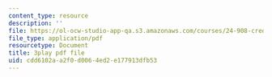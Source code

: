 ```yaml
---
content_type: resource
description: ''
file: https://ol-ocw-studio-app-qa.s3.amazonaws.com/courses/24-908-creole-languages-and-caribbean-identities-spring-2017/cdd6102aa2f0d0064ed2e177913dfb53_mAhtll45Yz8.pdf
file_type: application/pdf
resourcetype: Document
title: 3play pdf file
uid: cdd6102a-a2f0-d006-4ed2-e177913dfb53
---
```

